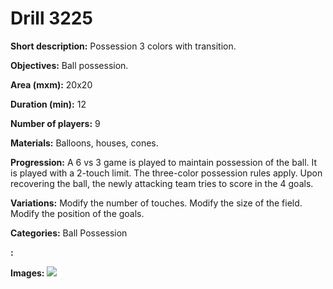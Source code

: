 # Drill 3225

**Short description:**
Possession 3 colors with transition.

**Objectives:**
Ball possession.

**Area (mxm):**
20x20

**Duration (min):**
12

**Number of players:**
9

**Materials:**
Balloons, houses, cones.

**Progression:**
A 6 vs 3 game is played to maintain possession of the ball. It is played with a 2-touch limit. The three-color possession rules apply. Upon recovering the ball, the newly attacking team tries to score in the 4 goals.

**Variations:**
Modify the number of touches. Modify the size of the field. Modify the position of the goals.

**Categories:**
Ball Possession

**:**


**Images:**
![](https://www.coachingfutsal.com/\images\35db38f1-24b3-4bd4-92ec-621034bad437_23.jpg)

